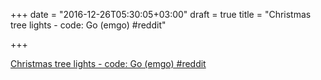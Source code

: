 +++
date = "2016-12-26T05:30:05+03:00"
draft = true
title = "Christmas tree lights - code: Go (emgo)  #reddit"

+++

<p><a href="https://t.co/VVzzFmM6yK">Christmas tree lights - code: Go (emgo)  #reddit</a></p>

